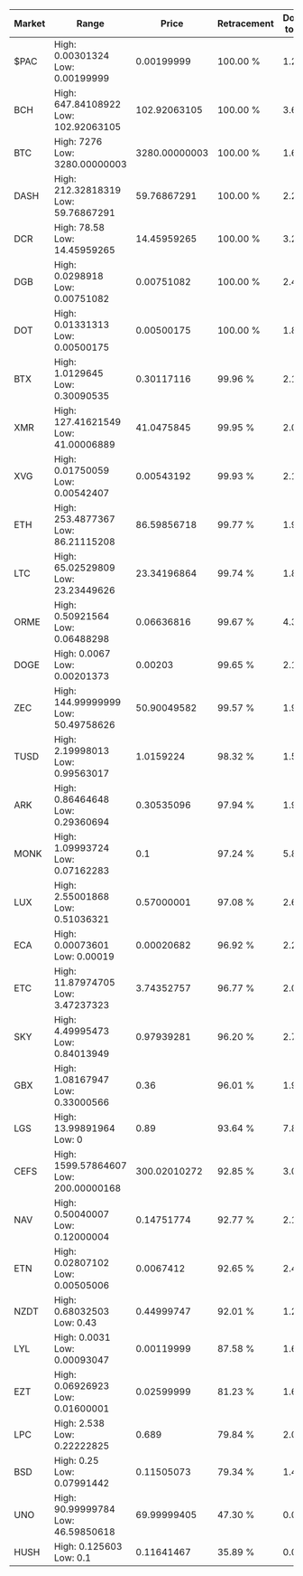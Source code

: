 | Market | Range | Price| Retracement | Doubles to 50% |
| --- | --- | --- | --- | --- |
| $PAC | High: 0.00301324<br />Low: 0.00199999 | 0.00199999 | 100.00 % | 1.25 |
| BCH | High: 647.84108922<br />Low: 102.92063105 | 102.92063105 | 100.00 % | 3.65 |
| BTC | High: 7276<br />Low: 3280.00000003 | 3280.00000003 | 100.00 % | 1.61 |
| DASH | High: 212.32818319<br />Low: 59.76867291 | 59.76867291 | 100.00 % | 2.28 |
| DCR | High: 78.58<br />Low: 14.45959265 | 14.45959265 | 100.00 % | 3.22 |
| DGB | High: 0.0298918<br />Low: 0.00751082 | 0.00751082 | 100.00 % | 2.49 |
| DOT | High: 0.01331313<br />Low: 0.00500175 | 0.00500175 | 100.00 % | 1.83 |
| BTX | High: 1.0129645<br />Low: 0.30090535 | 0.30117116 | 99.96 % | 2.18 |
| XMR | High: 127.41621549<br />Low: 41.00006889 | 41.0475845 | 99.95 % | 2.05 |
| XVG | High: 0.01750059<br />Low: 0.00542407 | 0.00543192 | 99.93 % | 2.11 |
| ETH | High: 253.4877367<br />Low: 86.21115208 | 86.59856718 | 99.77 % | 1.96 |
| LTC | High: 65.02529809<br />Low: 23.23449626 | 23.34196864 | 99.74 % | 1.89 |
| ORME | High: 0.50921564<br />Low: 0.06488298 | 0.06636816 | 99.67 % | 4.33 |
| DOGE | High: 0.0067<br />Low: 0.00201373 | 0.00203 | 99.65 % | 2.15 |
| ZEC | High: 144.99999999<br />Low: 50.49758626 | 50.90049582 | 99.57 % | 1.92 |
| TUSD | High: 2.19998013<br />Low: 0.99563017 | 1.0159224 | 98.32 % | 1.57 |
| ARK | High: 0.86464648<br />Low: 0.29360694 | 0.30535096 | 97.94 % | 1.90 |
| MONK | High: 1.09993724<br />Low: 0.07162283 | 0.1 | 97.24 % | 5.86 |
| LUX | High: 2.55001868<br />Low: 0.51036321 | 0.57000001 | 97.08 % | 2.68 |
| ECA | High: 0.00073601<br />Low: 0.00019 | 0.00020682 | 96.92 % | 2.24 |
| ETC | High: 11.87974705<br />Low: 3.47237323 | 3.74352757 | 96.77 % | 2.05 |
| SKY | High: 4.49995473<br />Low: 0.84013949 | 0.97939281 | 96.20 % | 2.73 |
| GBX | High: 1.08167947<br />Low: 0.33000566 | 0.36 | 96.01 % | 1.96 |
| LGS | High: 13.99891964<br />Low: 0 | 0.89 | 93.64 % | 7.86 |
| CEFS | High: 1599.57864607<br />Low: 200.00000168 | 300.02010272 | 92.85 % | 3.00 |
| NAV | High: 0.50040007<br />Low: 0.12000004 | 0.14751774 | 92.77 % | 2.10 |
| ETN | High: 0.02807102<br />Low: 0.00505006 | 0.0067412 | 92.65 % | 2.46 |
| NZDT | High: 0.68032503<br />Low: 0.43 | 0.44999747 | 92.01 % | 1.23 |
| LYL | High: 0.0031<br />Low: 0.00093047 | 0.00119999 | 87.58 % | 1.68 |
| EZT | High: 0.06926923<br />Low: 0.01600001 | 0.02599999 | 81.23 % | 1.64 |
| LPC | High: 2.538<br />Low: 0.22222825 | 0.689 | 79.84 % | 2.00 |
| BSD | High: 0.25<br />Low: 0.07991442 | 0.11505073 | 79.34 % | 1.43 |
| UNO | High: 90.99999784<br />Low: 46.59850618 | 69.99999405 | 47.30 % | 0.00 |
| HUSH | High: 0.125603<br />Low: 0.1 | 0.11641467 | 35.89 % | 0.00 |
